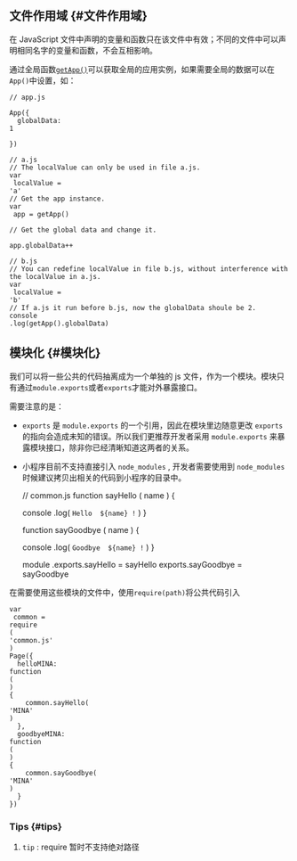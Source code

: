 ## 文件作用域 {#文件作用域}

在 JavaScript 文件中声明的变量和函数只在该文件中有效；不同的文件中可以声明相同名字的变量和函数，不会互相影响。

通过全局函数[`getApp()`](https://mp.weixin.qq.com/debug/wxadoc/dev/framework/app-service/app.html#getapp)可以获取全局的应用实例，如果需要全局的数据可以在`App()`中设置，如：

```
// app.js

App({
  globalData: 
1

})

```

```
// a.js
// The localValue can only be used in file a.js.
var
 localValue = 
'a'
// Get the app instance.
var
 app = getApp()

// Get the global data and change it.

app.globalData++

```

```
// b.js
// You can redefine localValue in file b.js, without interference with the localValue in a.js.
var
 localValue = 
'b'
// If a.js it run before b.js, now the globalData shoule be 2.
console
.log(getApp().globalData)

```

## 模块化 {#模块化}

我们可以将一些公共的代码抽离成为一个单独的 js 文件，作为一个模块。模块只有通过`module.exports`或者`exports`才能对外暴露接口。

需要注意的是：

* `exports`
  是
  `module.exports`
  的一个引用，因此在模块里边随意更改
  `exports`
  的指向会造成未知的错误。所以我们更推荐开发者采用
  `module.exports`
  来暴露模块接口，除非你已经清晰知道这两者的关系。
* 小程序目前不支持直接引入
  `node_modules`
  , 开发者需要使用到
  `node_modules`
  时候建议拷贝出相关的代码到小程序的目录中。

    // common.js
    function
    sayHello
    (
    name
    ) 
    {

    console
    .log(
    `Hello 
    ${name}
     !`
    )
    }

    function
    sayGoodbye
    (
    name
    ) 
    {

    console
    .log(
    `Goodbye 
    ${name}
     !`
    )
    }


    module
    .exports.sayHello = sayHello
    exports.sayGoodbye = sayGoodbye


​在需要使用这些模块的文件中，使用`require(path)`将公共代码引入

```
var
 common = 
require
(
'common.js'
)
Page({
  helloMINA: 
function
(
) 
{
    common.sayHello(
'MINA'
)
  },
  goodbyeMINA: 
function
(
) 
{
    common.sayGoodbye(
'MINA'
)
  }
})

```

### Tips {#tips}

1. `tip`
   : require 暂时不支持绝对路径




